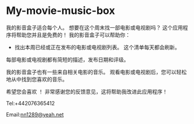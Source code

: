 # My-movie-music-box

我的影音盒子适合每个人。
想要在这个周末找一部电影或电视剧吗？ 这个应用程序将帮助您并且是免费的！ 我的影音盒子可以帮助你：
- 找出本周已经或正在发布的电影或电视剧列表。 这个清单每天都会刷新。

每部电影或电视剧都有简短的描述，发布日期和评级。

我的影音盒子也有一些来自相关电影的音乐。 观看电影或电视剧后，您可以轻松地从中找到您喜欢的音乐。

希望您会喜欢 ！ 非常感谢您的反馈意见，这将帮助我改进此应用程序！

Tel:+442076365412

Email:nn1289@yeah.net
